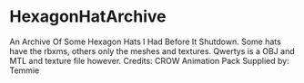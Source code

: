 # HexagonHatArchive
An Archive Of Some Hexagon Hats I Had Before It Shutdown.
Some hats have the rbxms, others only the meshes and textures.
Qwertys is a OBJ and MTL and texture file however.
Credits:
CROW Animation Pack Supplied by: Temmie
